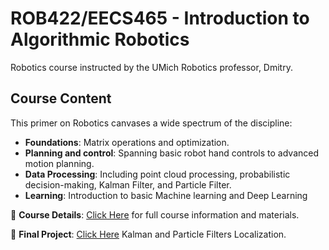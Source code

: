 # ROB422/EECS465 -  Introduction to Algorithmic Robotics
Robotics course instructed by the UMich Robotics professor, Dmitry. 

## Course Content
This primer on Robotics canvases a wide spectrum of the discipline:

- **Foundations**: Matrix operations and optimization. 
- **Planning and control**: Spanning basic robot hand controls to advanced motion planning.
- **Data Processing**: Including point cloud processing, probabilistic decision-making, Kalman Filter, and Particle Filter.
- **Learning**: Introduction to basic Machine learning and Deep Learning 

🔗 **Course Details**: [Click Here](https://berenson.robotics.umich.edu/courses/fall2023iar/index.html) for full course information and materials.

🔗 **Final Project**: [Click Here](https://github.com/junhaotu2000/ROB422-EECS465/tree/main/Final%20Project) Kalman and Particle Filters Localization.

